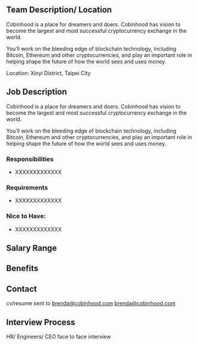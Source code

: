 ## Team Description/ Location

Cobinhood is a place for dreamers and doers.
Cobinhood has vision to become the largest and most successful cryptocurrency exchange in the world.

You’ll work on the bleeding edge of blockchain technology, including Bitcoin, Ethereum and other cryptocurrencies, and play an important role in helping shape the future of how the world sees and uses money.

Location: Xinyi District, Taipei City

## Job Description

Cobinhood is a place for dreamers and doers.
Cobinhood has vision to become the largest and most successful cryptocurrency exchange in the world.

You’ll work on the bleeding edge of blockchain technology, including Bitcoin, Ethereum and other cryptocurrencies, and play an important role in helping shape the future of how the world sees and uses money.

### Responsibilities

- XXXXXXXXXXXXX

### Requirements

- XXXXXXXXXXXXX

### Nice to Have:

- XXXXXXXXXXXXX

## Salary Range


## Benefits


## Contact
cv/resume sent to brenda@cobinhood.com
brenda@cobinhood.com

## Interview Process
HR/ Engineers/ CEO face to face interview
